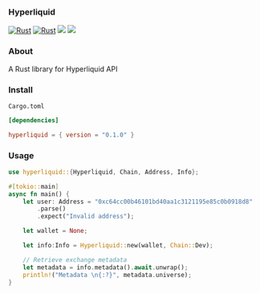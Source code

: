 ### Hyperliquid

[![Rust](https://github.com/dennohpeter/strategy/actions/workflows/general.yml/badge.svg)](https://github.com/dennohpeter/strategy/actions/workflows/general.yml)
[![Rust](https://github.com/dennohpeter/strategy/actions/workflows/audit.yml/badge.svg)](https://github.com/dennohpeter/hyperliquid/actions/workflows/audit.yml)
[![](https://img.shields.io/badge/License-MIT-green.svg)](./LICENSE)
[![](https://img.shields.io/crates/v/hyperliquid)](https://crates.io/crates/hyperliquid)

### About

A Rust library for Hyperliquid API

### Install

`Cargo.toml`

```toml
[dependencies]

hyperliquid = { version = "0.1.0" }
```

### Usage

```rust
use hyperliquid::{Hyperliquid, Chain, Address, Info};

#[tokio::main]
async fn main() {
    let user: Address = "0xc64cc00b46101bd40aa1c3121195e85c0b0918d8"
        .parse()
        .expect("Invalid address");

    let wallet = None;

    let info:Info = Hyperliquid::new(wallet, Chain::Dev);

    // Retrieve exchange metadata
    let metadata = info.metadata().await.unwrap();
    println!("Metadata \n{:?}", metadata.universe);
}
```
